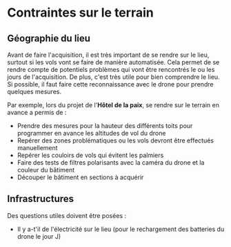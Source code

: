 # Contraintes sur le terrain

## Géographie du lieu

Avant de faire l'acquisition, il est très important de se rendre sur le lieu, surtout si les vols vont se faire de manière automatisée. Cela permet de se rendre compte de potentiels problèmes qui vont être rencontrés le ou les jours de l'acquisition. De plus, c'est très utile pour bien comprendre le lieu. Si possible, il faut faire cette reconnaissance avec le drone pour prendre quelques mesures.

Par exemple, lors du projet de l'**Hôtel de la paix**, se rendre sur le terrain en avance a permis de : 
- Prendre des mesures pour la hauteur des différents toits pour programmer en avance les altitudes de vol du drone
- Repérer des zones problématiques ou les vols devront être effectués manuellement
- Repérer les couloirs de vols qui évitent les palmiers
- Faire des tests de filtres polarisants avec la caméra du drone et la couleur du bâtiment
- Découper le bâtiment en sections à acquérir


## Infrastructures

Des questions utiles doivent être posées : 

- Il y a-t'il de l'électricité sur le lieu (pour le rechargement des batteries du drone le jour J)